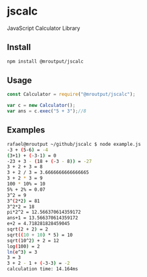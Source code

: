 # jscalc

JavaScript Calculator Library

## Install

```sh
npm install @mroutput/jscalc
```

## Usage

```js
const Calculator = require("@mroutput/jscalc");

var c = new Calculator();
var ans = c.exec("5 + 3");//8
```

## Examples

```sh
rafael@mroutput ~/github/jscalc $ node example.js 
-3 + (5-6) = -4
(3+1) + (-3-1) = 0
-23 + 3 - (18 + (-3 - 8)) = -27
3 + 2 + 3 = 8
3 + 2 / 3 = 3.6666666666666665
3 + 2 * 3 = 9
100 * 10% = 10
5% + 2% = 0.07
3^2 = 9
3^(2*2) = 81
3^2*2 = 18
pi*2^2 = 12.566370614359172
ans+1 = 13.566370614359172
e+2 = 4.718281828459045
sqrt(2 + 2) = 2
sqrt((10 + 10) * 5) = 10
sqrt(10^2) + 2 = 12
log(100) = 2
ln(e^3) = 3
3 = 3
3 + 2 - 1 + (-3-3) = -2
calculation time: 14.164ms
```
